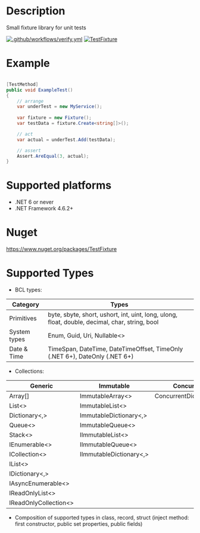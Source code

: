 # Description

Small fixture library for unit tests

[![.github/workflows/verify.yml](https://github.com/Romfos/TestFixture/actions/workflows/verify.yml/badge.svg)](https://github.com/Romfos/TestFixture/actions/workflows/verify.yml)
[![TestFixture](https://img.shields.io/nuget/v/TestFixture?label=TestFixture)](https://www.nuget.org/packages/TestFixture)

# Example

```csharp

[TestMethod]
public void ExampleTest()
{
    // arrange
    var underTest = new MyService();
    
    var fixture = new Fixture();
    var testData = fixture.Create<string[]>();

    // act
    var actual = underTest.Add(testData);

    // assert
    Assert.AreEqual(3, actual);
}

```

# Supported platforms

- .NET 6 or never
- .NET Framework 4.6.2+

# Nuget

https://www.nuget.org/packages/TestFixture

# Supported Types

- BCL types:

| Category     | Types                                                                                          |
|--------------|------------------------------------------------------------------------------------------------|
| Primitives   | byte, sbyte, short, ushort, int, uint, long, ulong, float, double, decimal, char, string, bool |
| System types | Enum, Guid, Uri, Nullable<>                                                                    |
| Date & Time  | TimeSpan, DateTime, DateTimeOffset, TimeOnly (.NET 6+), DateOnly (.NET 6+)                     |

- Collections:

| Generic               | Immutable               | Concurrent              | Frozen (.NET 8+)    |
|-----------------------|-------------------------|-------------------------|---------------------|
| Array[]               | ImmutableArray<>        | ConcurrentDictionary<,> | FrozenDictionary<,> |
| List<>                | ImmutableList<>         |                         |                     |
| Dictionary<,>         | ImmutableDictionary<,>  |                         |                     |
| Queue<>               | ImmutableQueue<>        |                         |                     |
| Stack<>               | IImmutableList<>        |                         |                     |
| IEnumerable<>         | IImmutableQueue<>       |                         |                     |
| ICollection<>         | IImmutableDictionary<,> |                         |                     |
| IList<>               |                         |                         |                     |
| IDictionary<,>        |                         |                         |                     |
| IAsyncEnumerable<>    |                         |                         |                     |
| IReadOnlyList<>       |                         |                         |                     |
| IReadOnlyCollection<> |                         |                         |                     |

- Composition of supported types in class, record, struct (inject method: first constructor, public set properties, public fields)
